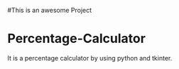 #This is an awesome Project
# Percentage-Calculator
It is a percentage calculator by using python and tkinter.
